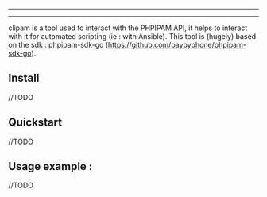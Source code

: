 ----

----

clipam is a tool used to interact with the PHPIPAM API, it helps to interact with it for automated scripting (ie : with Ansible).
This tool is (hugely) based on the sdk : phpipam-sdk-go (https://github.com/paybyphone/phpipam-sdk-go).

## Install
//TODO

## Quickstart
//TODO

## Usage example :
//TODO
